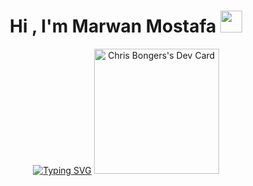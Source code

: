 <h1 align="center"><b>Hi , I'm Marwan Mostafa </b><img src="https://media.giphy.com/media/hvRJCLFzcasrR4ia7z/giphy.gif" width="35"></h1>


<p align="center">
<a href="https://git.io/typing-svg"><img src="https://readme-typing-svg.demolab.com?font=Roboto+Slab&pause=1000&center=true&vCenter=true&width=435&height=200&lines=Front-End+Developer;I'm+currently+learning+backend" alt="Typing SVG" /></a> <a href="https://app.daily.dev/DailyDevTips"><img src="https://github.com/M-creed/M-creed/blob/main/devcard.svg" width=200px; alt="Chris Bongers's Dev Card" "/></a>

  </p>
<!--<a href="https://app.daily.dev/creed"><img src="https://api.daily.dev/devcards/v2/a2GyIa9ZQB1iQ6xtAuwsj.png?r=4c9&type=default" width="356" alt="Marwan Mostafa Abdullah's Dev Card"/></a>-->
